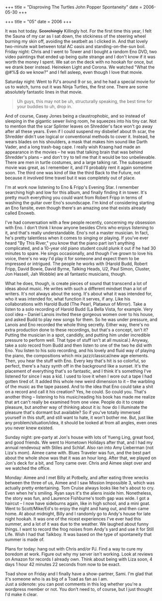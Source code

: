+++
title = "Disproving The Turtles John Popper Spontaneity"
date = 2006-05-30
+++

+++
title = "05"
date = 2006
+++

It was hot today. <strike>Scorchingly</strike> Killingly hot. For the first time this year, I felt the Sauna of my car as I sat down, the stickiness of the steering wheel burning my skin off, avoiding the seatbelt as I clicked in. And that lovely two-minute wait between total AC oasis and standing-on-the-sun boil.  
Friday night: Chris and I went to Tower and I bought a random Eno DVD, two video paintings that ended up being quite strange and I don't know if it was worth the money I spent. We sat on the deck with no hookah for once, but we drank beer instead. Heineken Light and Corona. We watched "What the @#%$ do we know?" and I fell asleep, even though I love that movie.

Saturday night: Went to PJ's around 9 or so, and he had a special movie for us to watch, turns out it was Ninja Turtles, the first one. There are some absolutely fantastic lines in that movie.

> Uh guys, this may not be uh, structurally speaking, the best time for your buddies to uh, drop in.

And of course, Casey Jones being a claustrophobic, and so instead of sleeping in the gigantic sewer living room, he squeezes into his tiny car. Not to mention that the scar Splinter leaves on Shredder's face won't go away after all these years. Even if I could suspend my disbelief about th scar, the Shredder didn't use logical or conventional methods to cover it. Instead, he wears blades on his shoulders, a mask that makes him sound like Darth Vader, and a long trash-bag cape. I really wish Kraang had made an appearance in the movies &#8211; he was that talking brain that was behind Shredder's plans &#8211; and don't try to tell me that it would be too unbelievable. There are men in turtle costumes, and a large talking rat. The subsequent movie was great, as I remember it, and I'll probably rent it again sometime soon. The third one was kind of like the third Back to the Future, not because it involved time travel but it was completely out of place.

I'm at work now listening to Eno & Fripp's Evening Star. I remember searching high and low for this album, and finally finding it in tower. It's pretty much everything you could want from Robert Fripp in terms of washing the guitar over Eno's soundscape. I'm kind of considering starting an Eno fansite, even though there's an amazing one that exists already called Enoweb.

I've had conversation with a few people recently, concerning my obsession with Eno. I don't think I know anyone besides Chris who enjoys listening to it, and that's really understandable. Eno's not a master musician. In fact, he's pretty talentless when it comes to singing or playing. If you've ever heard "By This River," you know that the piano part isn't anything complicated, and a 10-year old piano student could plunk it out if he had 30 minutes to spare. He sings occasionally, and though I've grown to love his voice, there's no way I'd play it for someone and expect them to be impressed or intrigued. The people he works with (Harold Budd, Robert Fripp, David Bowie, David Byrne, Talking Heads, U2, Paul Simon, Cluster, Jon Hassell, Jah Wobble) are all fantastic musicians, though.

What he does, though, is create pieces of sound that transcend a lot of ideas about music. He writes with such a different mindset than a lot of writers. It's not always about the song. It's about what it was intended for, who it was intended for, what function it serves, if any. Like his collaborations with Harold Budd (The Pearl, Plataeux of Mirror). Take a listen to a solo recording of Harold Budd (La Bella Vista, for example. Very cool idea &#8211; Daniel Lanois invited these gorgeous women over to his house, and asked Budd to play new songs for them. So he was under pressure, and Lanois and Eno recorded the whole thing secretly. Either way, there's no extra production done to these recordings, but that's a concept, isn't it? Putting the musician in a spot, candidly, and putting him under incredible pressure to perform well. That type of stuff isn't at all musical.) Anyway, take a solo record from Budd and then listen to one of the two he did with Eno. You listen to his solo recording, and his lovely and fluid way of playing the piano, the compositions which mix jazz/classical/new age elements. Then, you hear the stuff with Eno. Every key that's hit is so colorful, so perfect, there's a hazy synth off in the background like a sunset. It's the placement of everything that's so fantastic, and I think it's something I've listened for since I was a kid. I used to love it when I wore out a tape I had gotten tired of. It added this whole new weird dimension to it &#8211; the warbling of the music as the tape passed. And to the idea that Eno could take a shit on a record and call it his creation? Yes, he could. So could you. That's another thing &#8211; listening to his music/reading his book has made me realize that art can't really be examined from one view. People do it to create pleasure, but another way of thinking about it is: how do I illuminate the pleasure that's dormant but available? So if you've totally immersed yourself in this stuff, and still want to hate, it won't bother me. But, just like any problem/situation/idea, it should be looked at from all angles, even ones you never knew existed.

Sunday night: pre-party at Jon's house with lots of Yueng Ling, great food, and good friends. We went to Hometown Holidays after that, and I had my annual rendevouz with Stiles and Schlaf. Also ran into Amy Lieberman (not Liza's mom). Aimee came with. Blues Traveler was fun, and the best part about the whole show was that it was an hour long. After that, we played on Jon's deck for a bit, and Tony came over. Chris and Aimee slept over and we watched the office.

Monday: Aimee and I met Billy at Potbelly, and after eating three wrecks between the three of us, Aimee and I saw Mission Impossible 3, which was actually pretty entertaining. Tom Cruise always looks like he's about to cry. Even when he's smiling. Ryan says it's the aliens inside him. Nonetheless, the story was fun, and Laurence Fishburne's tooth gap was wide. I got a haircut &#8211; I now have sideburns again, like in high school, and a mini goat. Went to Scott/Mike/Ed's to enjoy the night and hang out, and then came home. At about midnight, Billy and I randomly go to Andy's house for late night hookah. It was one of the nicest experiences I've ever had this summer, and a lot of it was due to the weather. We laughed about funny things. I want to record the frog noises from Andy's yard and use it for Still Life. Wish I had that Talkboy. It was based on the type of spontaneity that summer is made of.

Plans for today: hang out with Chris and/or PJ. Find a way to cure my boredom at work. Figure out why my server isn't working. Look at reviews on Amazon for records I already own. Think about being with Liza soon, 4 days 1 hour 42 minutes 22 seconds from now to be exact.

Toad show on Friday and I finally have a show-partner, Sami. I'm glad that it's someone who is as big of a Toad as fan as I am.  
Just a sidenote: you can post comments in this log whether you're a wordpress member or not. You don't need to, of course, but I just thought I'd make it clear.